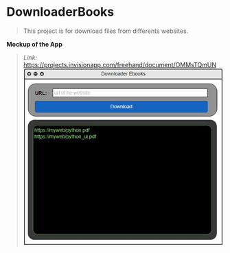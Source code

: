 # DownloaderBooks
> This project is for download files from differents websites.


**Mockup of the App**
>*Link:* https://projects.invisionapp.com/freehand/document/OMMsTQmUN
![GitHub Logo](./material/ui-downloaderEbooks.jpg)

